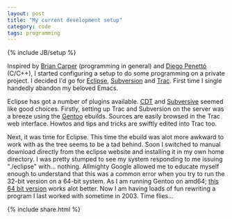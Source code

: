 ```yaml
---
layout: post
title: "My current development setup"
category: code
tags: programming
---
```

{% include JB/setup %}

Inspired by [Brian Carper](http://www.briancarper.net) (programming in general) and
[Diego Penettó](http://farragut.flameeyes.is-a-geek.org) (C/C++), I started configuring a setup to do some programming on a private
project. I decided I'd go for [Eclipse](http://www.eclipse.org), [Subversion](http://subversion.tigris.org/) and
[Trac](http://trac.edgewall.org/). First time I single handedly abandon my beloved Emacs.

Eclipse has got a number of plugins available. [CDT](http://www.eclipse.org/cdt/) and
[Subversive](http://www.eclipse.org/subversive/) seemed like good choices.  Firstly, setting up Trac and Subversion on the server
was a breeze using the [Gentoo](http://www.gentoo.org) ebuilds. Sources are easily browsed in the Trac web interface. Howtos and
tips and tricks are swiftly edited into Trac too.

Next, it was time for Eclipse. This time the ebuild was alot more awkward to work with as the tree seems to be a tad behind. Soon I
switched to manual download directly from the eclipse website and installing it in my own home directory. I was pretty stumped to
see my system responding to me issuing "./eclipse" with... nothing. Allmighty Google allowed me to educate myself enough to
understand that this was a common error when you try to run the 32-bit version on a 64-bit system. As I am running Gentoo on amd64;
[this 64 bit version](http://www.eclipse.org/downloads/download.php?file=/technology/epp/downloads/release/20071103/eclipse-jee-europa-fall2-linux-gtk-x86_64.tar.gz)
works alot better.  Now I am having loads of fun rewriting a program I last worked with sometime in 2003. Time flies...

{% include share.html %}
